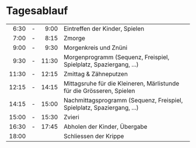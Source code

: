 
# Tagesablauf

<div class="tagesablauf-table">

|       |   |       |           |
|------:|:-:|------:|-----------|
|  6:30 | - |  9:00	| Eintreffen der Kinder, Spielen |
|  7:00 | - |  8:15	| Zmorge |
|  9:00 | - |  9:30 | Morgenkreis und Znüni |
|  9:30 | - | 11:30 | Morgenprogramm (Sequenz, Freispiel, Spielplatz, Spaziergang, ...)|
| 11:30 | - | 12:15 | Zmittag & Zähneputzen|
| 12:15 | - | 14:15	| Mittagsruhe für die Kleineren, Märlistunde für die Grösseren, Spielen |
| 14:15 | - | 15:00 | Nachmittagsprogramm (Sequenz, Freispiel, Spielplatz, Spaziergang, ...)|
| 15:00 | - | 15:30 | Zvieri|
| 16:30 | - | 17:45 | Abholen der Kinder, Übergabe|
| 18:00	| 	|       | Schliessen der Krippe|

</div>
